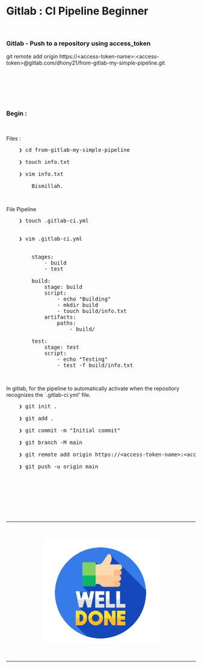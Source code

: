 # Gitlab : CI Pipeline Beginner

&nbsp;

### Gitlab - Push to a repository using access_token 
git remote add origin https://&lt;access-token-name&gt;:&lt;access-token&gt;@gitlab.com/dhony21/from-gitlab-my-simple-pipeline.git

&nbsp;

&nbsp;

&nbsp;

### Begin :

&nbsp;

Files : 
<pre>
    ❯ cd from-gitlab-my-simple-pipeline

    ❯ touch info.txt

    ❯ vim info.txt

        Bismillah.
</pre>

&nbsp;

File Pipeline
<pre>
    ❯ touch .gitlab-ci.yml


    ❯ vim .gitlab-ci.yml


        stages:
            - build
            - test
        
        build:
            stage: build
            script:
                - echo "Building"
                - mkdir build
                - touch build/info.txt
            artifacts:
                paths:
                    - build/
            
        test:
            stage: test
            script:
                - echo "Testing"
                - test -f build/info.txt    
</pre>

&nbsp;

In gitlab, for the pipeline to automatically activate when the repository recognizes the `.gitlab-ci.yml' file.
<pre>
    ❯ git init .

    ❯ git add .

    ❯ git commit -m "Initial commit"

    ❯ git branch -M main

    ❯ git remote add origin https://&lt;access-token-name&gt;:&lt;access-token&gt;@gitlab.com/dhony21/from-gitlab-my-simple-pipeline.git

    ❯ git push -u origin main
</pre>

&nbsp;




&nbsp;

&nbsp;

&nbsp;

---

&nbsp;

<div align="center">
    <img src="./gambar-petunjuk/well_done.png" alt="well_done" style="display: block; margin: 0 auto;">
</div> 

&nbsp;

---

&nbsp;

&nbsp;

&nbsp;